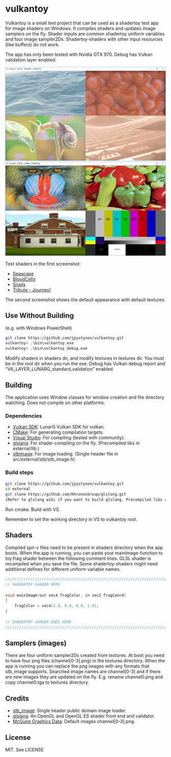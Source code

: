 vulkantoy
=========

Vulkantoy is a small test project that can be used as a shadertoy test app for image shaders
on Windows. It compiles shaders and updates image samplers on the fly.
Shader inputs are common shadertoy uniform variables and four image sampler2Ds. Shadertoy-shaders with other input resources (like buffers) do not work.

The app has only been tested with Nvidia GTX 970. Debug has Vulkan validation layer enabled.

![alt text](screenshots/vulkantoy.png?raw=true)
![alt text](screenshots/default.png?raw=true)

Test shaders in the first screenshot:
* [Seascape](https://www.shadertoy.com/view/Ms2SD1) 
* [BloodCells](https://www.shadertoy.com/view/4ttXzj) 
* [Snails](https://www.shadertoy.com/view/ld3Gz2) 
* [Tribute - Journey!](https://www.shadertoy.com/view/ldlcRf) 

The second screenshot shows the default appearance with default textures.

Use Without Building
--------------------
(e.g. with Windows PowerShell)

```sh
git clone https://github.com/jpystynen/vulkantoy.git
vulkantoy> .\bin\vulkantoy.exe
vulkantoy> .\bin\vulkantoy_debug.exe
```
Modify shaders in shaders dir, and modify textures in textures dir. You must be in the root dir when you run the exe. Debug has Vulkan debug report and "VK_LAYER_LUNARG_standard_validation" enabled.

Building
--------

The application uses Window classes for window creation and file directory watching. Does
not compile on other platforms.

### Dependencies

* [Vulkan SDK][vksdk]: LunarG Vulkan SDK for vulkan.
* [CMake][cmake]: For generating compilation targets.
* [Visual Studio][vstudio]: For compiling (tested with community).
* [glslang][glsl]: For shader compiling on the fly. (Precompiled libs in external/lib.)
* [stbimage][stb]: For image loading.
(Single header file in src/external/stb/stb_image.h)

### Build steps

```sh
git clone https://github.com/jpystynen/vulkantoy.git
cd external
git clone https://github.com/KhronosGroup/glslang.git
(Refer to glslang wiki if you want to build glslang. Precompiled libs are in external/lib)
```
Run cmake.
Build with VS.

Remember to set the working directory in VS to vulkantoy root.

## Shaders

Compiled spir-v files need to be present in shaders directory when the app boots.
 When the app is running, you can paste your mainImage-function to toy.frag shader
 between the following comment lines. GLSL shader is recompiled when you save the file.
 Some shadertoy-shaders might need additional defines for different uniform variable names.

```C
///////////////////////////////////////////////////////////////////////////////
// SHADERTOY SHADER HERE

void mainImage(out vec4 fragColor, in vec2 fragCoord)
{
    fragColor = vec4(1.0, 0.0, 0.0, 1.0);
}

// SHADERTOY SHADER ENDS HERE
///////////////////////////////////////////////////////////////////////////////
```
## Samplers (images)

There are four uniform sampler2Ds created from textures. At boot you need to
have four png files (channel[0-3].png) in the textures directory. When the app is running
you can replace the png images with any formats that stb_image supports. Searched image names
are channel[0-3] and if there are new images they are updated on the fly.
E.g. rename channel0.png and copy channel0.tga to textures directory.

Credits
--------

* [stb_image][stb]: Single header public domain image loader.
* [glslang][glsl]: An OpenGL and OpenGL ES shader front end and validator.
* [McGuire Graphics Data][image_williams]: Default images channel[0-3].png.

License
--------

MIT. See LICENSE

[vksdk]: https://www.lunarg.com/vulkan-sdk/
[cmake]: https://cmake.org/
[vstudio]: https://www.visualstudio.com/vs/community/
[glsl]: https://github.com/KhronosGroup/glslang
[stb]: https://github.com/nothings/stb
[image_williams]: http://graphics.cs.williams.edu/data/images.xml
